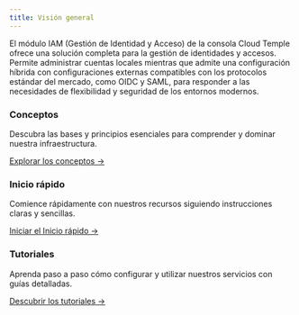 ```yaml
---
title: Visión general
---
```


El módulo IAM (Gestión de Identidad y Acceso) de la consola Cloud Temple ofrece una solución completa para la gestión de identidades y accesos.
Permite administrar cuentas locales mientras que admite una configuración híbrida con configuraciones externas compatibles con los protocolos estándar del mercado, como OIDC y SAML, para responder a las necesidades de flexibilidad y seguridad de los entornos modernos.

<div class="card-grid">
  <div class="card">
    <h3>Conceptos</h3>
    <p>Descubra las bases y principios esenciales para comprender y dominar nuestra infraestructura.</p>
    <a href="iam/concepts" class="card-link">Explorar los conceptos &rarr;</a>
  </div>
  <div class="card">
    <h3>Inicio rápido</h3>
    <p>Comience rápidamente con nuestros recursos siguiendo instrucciones claras y sencillas.</p>
    <a href="iam/quickstart" class="card-link">Iniciar el Inicio rápido &rarr;</a>
  </div>
    <div class="card">
    <h3>Tutoriales</h3>
    <p>Aprenda paso a paso cómo configurar y utilizar nuestros servicios con guías detalladas.</p>
    <a href="iam/tutorials/sso_aad" class="card-link">Descubrir los tutoriales &rarr;</a>
  </div>
</div>